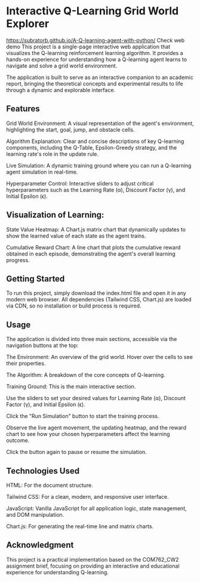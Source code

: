 # Interactive Q-Learning Grid World Explorer
https://subratorb.github.io/A-Q-learning-agent-with-python/ Check web demo
This project is a single-page interactive web application that visualizes the Q-learning reinforcement learning algorithm. It provides a hands-on experience for understanding how a Q-learning agent learns to navigate and solve a grid world environment.

The application is built to serve as an interactive companion to an academic report, bringing the theoretical concepts and experimental results to life through a dynamic and explorable interface.

## Features
Grid World Environment: A visual representation of the agent's environment, highlighting the start, goal, jump, and obstacle cells.

Algorithm Explanation: Clear and concise descriptions of key Q-learning components, including the Q-Table, Epsilon-Greedy strategy, and the learning rate's role in the update rule.

Live Simulation: A dynamic training ground where you can run a Q-learning agent simulation in real-time.

Hyperparameter Control: Interactive sliders to adjust critical hyperparameters such as the Learning Rate (α), Discount Factor (γ), and Initial Epsilon (ϵ).

## Visualization of Learning:

State Value Heatmap: A Chart.js matrix chart that dynamically updates to show the learned value of each state as the agent trains.

Cumulative Reward Chart: A line chart that plots the cumulative reward obtained in each episode, demonstrating the agent's overall learning progress.

## Getting Started
To run this project, simply download the index.html file and open it in any modern web browser. All dependencies (Tailwind CSS, Chart.js) are loaded via CDN, so no installation or build process is required.

## Usage
The application is divided into three main sections, accessible via the navigation buttons at the top:

The Environment: An overview of the grid world. Hover over the cells to see their properties.

The Algorithm: A breakdown of the core concepts of Q-learning.

Training Ground: This is the main interactive section.

Use the sliders to set your desired values for Learning Rate (α), Discount Factor (γ), and Initial Epsilon (ϵ).

Click the "Run Simulation" button to start the training process.

Observe the live agent movement, the updating heatmap, and the reward chart to see how your chosen hyperparameters affect the learning outcome.

Click the button again to pause or resume the simulation.

## Technologies Used
HTML: For the document structure.

Tailwind CSS: For a clean, modern, and responsive user interface.

JavaScript: Vanilla JavaScript for all application logic, state management, and DOM manipulation.

Chart.js: For generating the real-time line and matrix charts.

## Acknowledgment
This project is a practical implementation based on the COM762_CW2 assignment brief, focusing on providing an interactive and educational experience for understanding Q-learning.

